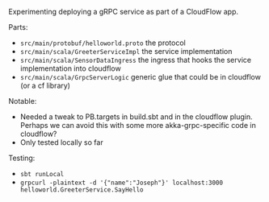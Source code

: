 Experimenting deploying a gRPC service as part of a CloudFlow app.

Parts:
* `src/main/protobuf/helloworld.proto` the protocol
* `src/main/scala/GreeterServiceImpl` the service implementation
* `src/main/scala/SensorDataIngress` the ingress that hooks the service implementation into cloudflow
* `src/main/scala/GrpcServerLogic` generic glue that could be in cloudflow (or a cf library)

Notable:
* Needed a tweak to PB.targets in build.sbt and in the cloudflow plugin. Perhaps we can avoid this with some more akka-grpc-specific code in cloudflow?
* Only tested locally so far

Testing:
* `sbt runLocal`
* `grpcurl -plaintext -d '{"name":"Joseph"}' localhost:3000 helloworld.GreeterService.SayHello`
